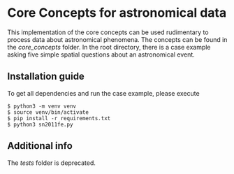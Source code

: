 # Core Concepts for astronomical data
This implementation of the core concepts can be used rudimentary to process data about astronomical phenomena.
The concepts can be found in the *core_concepts* folder. In the root directory, there is a case example asking five simple spatial questions about an astronomical event.

## Installation guide
To get all dependencies and run the case example, please execute
```shell
$ python3 -m venv venv
$ source venv/bin/activate
$ pip install -r requirements.txt
$ python3 sn2011fe.py
```

## Additional info
The *tests* folder is deprecated.
